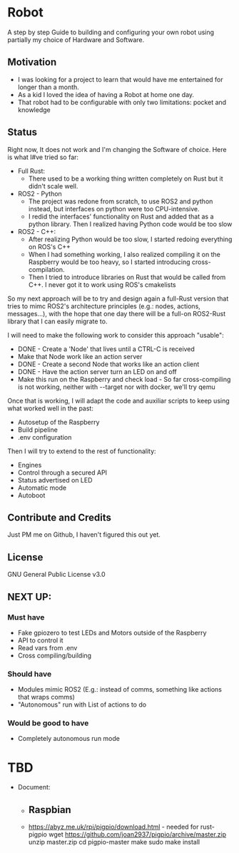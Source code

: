 # Robot

A step by step Guide to building and configuring your own robot using partially my choice of Hardware and Software.


## Motivation

- I was looking for a project to learn that would have me entertained for longer than a month.
- As a kid I loved the idea of having a Robot at home one day.
- That robot had to be configurable with only two limitations: pocket and knowledge 

## Status

Right now, It does not work and I'm changing the Software of choice. Here is what I#ve tried so far:
- Full Rust:
  - There used to be a working thing written completely on Rust but it didn't scale well.
- ROS2 - Python
  - The project was redone from scratch, to use ROS2 and python instead, but interfaces on python were too CPU-intensive.
  - I redid the interfaces' functionality on Rust and added that as a python library. Then I realized having Python code would be too slow
- ROS2 - C++:
  - After realizing Python would be too slow, I started redoing everything on ROS's C++
  - When I had something working, I also realized compiling it on the Raspberry would be too heavy, so I started introducing cross-compilation.
  - Then I tried to introduce libraries on Rust that would be called from C++. I never got it to work using ROS's cmakelists

So my next approach will be to try and design again a full-Rust version that tries to mimc ROS2's architecture principles (e.g.: nodes, actions, messages...), with the hope that one day there will be a full-on ROS2-Rust library that I can easily migrate to.

I will need to make the following work to consider this approach "usable":
- DONE - Create a 'Node' that lives until a CTRL-C is received
- Make that Node work like an action server
- DONE - Create a second Node that works like an action client
- DONE - Have the action server turn an LED on and off
- Make this run on the Raspberry and check load - So far cross-compiling is not working, neither with --target nor with docker, we'll try qemu

Once that is working, I will adapt the code and auxiliar scripts to keep using what worked well in the past:

- Autosetup of the Raspberry 
- Build pipeline
- .env configuration

Then I will try to extend to the rest of functionality:
- Engines
- Control through a secured API
- Status advertised on LED
- Automatic mode
- Autoboot

## Contribute and Credits

Just PM me on Github, I haven't figured this out yet.

## License

GNU General Public License v3.0

## NEXT UP:
### Must have
- Fake gpiozero to test LEDs and Motors outside of the Raspberry
- API to control it
- Read vars from .env
- Cross compiling/building
### Should have
- Modules mimic ROS2 (E.g.: instead of comms, something like actions that wraps comms)
- "Autonomous" run with List of actions to do
### Would be good to have
- Completely autonomous run mode


# TBD
- Document:
  - Raspbian
    - 
  - https://abyz.me.uk/rpi/pigpio/download.html - needed for rust-pigpio
wget https://github.com/joan2937/pigpio/archive/master.zip
unzip master.zip
cd pigpio-master
make
sudo make install
